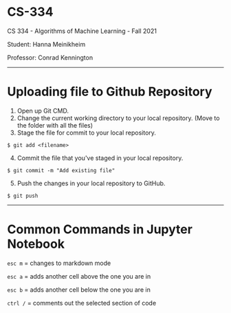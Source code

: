 # CS-334
CS 334 - Algorithms of Machine Learning - Fall 2021

Student: Hanna Meinikheim

Professor: Conrad Kennington

------
# Uploading file to Github Repository

1. Open up Git CMD.
2. Change the current working directory to your local repository. (Move to the folder with all the files)
3. Stage the file for commit to your local repository.

`$ git add <filename>`

4. Commit the file that you've staged in your local repository.

`$ git commit -m "Add existing file"`

5. Push the changes in your local repository to GitHub.

`$ git push`

-----
# Common Commands in Jupyter Notebook

`esc m` = changes to markdown mode

`esc a` = adds another cell above the one you are in

`esc b` = adds another cell below the one you are in

`ctrl /` = comments out the selected section of code